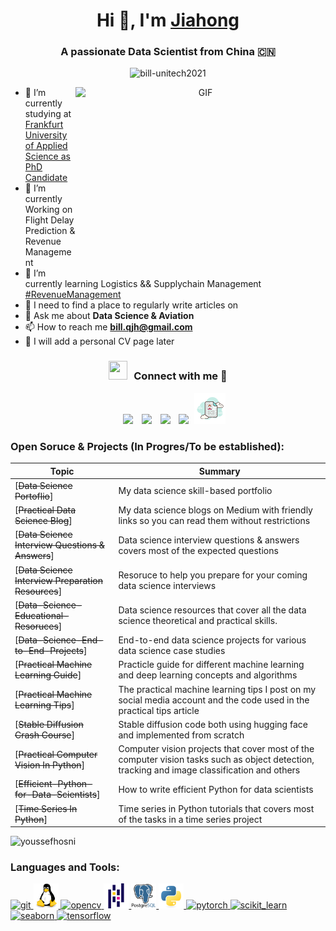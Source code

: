 <h1 align="center">Hi 👋, I'm <a href="https://bill-unitech2021.github.io/Me.io/" target="blank">
Jiahong</a></h1>
<h3 align="center">A passionate Data Scientist from China 🇨🇳</h3>

<p align="center"> <img src="https://komarev.com/ghpvc/?username=bill-unitech2021&label=Profile%20views&color=0e75b6&style=flat" alt="bill-unitech2021" /> </p>

<a target="_blank" align="center">
  <img align="right" top="500" height="300" width="400" alt="GIF" src="https://media.giphy.com/media/SWoSkN6DxTszqIKEqv/giphy.gif">
</a>

- 🔭 I’m currently studying at <a href="https://www.maastrichtuniversity.nl/" target="blank">Frankfurt University of Applied Science as PhD Candidate</a>
- 🌱 I’m currently Working on Flight Delay Prediction & Revenue Management
- 🌱 I’m currently learning Logistics && Supplychain Management <a href="https://github.com/topics/revenue-management" target="blank">#RevenueManagement</a>
- 📝 I need to find a place to regularly write articles on
- 💬 Ask me about **Data Science & Aviation**
- 📫 How to reach me **bill.qjh@gmail.com**
- 📄 I will add a personal CV page later

<h3 align="center" > <img src="https://media.giphy.com/media/iY8CRBdQXODJSCERIr/giphy.gif" width="30" height="30" style="margin-right: 10px;">Connect with me 🤝 </h3>

<p align="center">

<div align="center"  class="icons-social" style="margin-left: 10px;">
        <a style="margin-left: 10px;"  target="_blank" href="https://www.linkedin.com/in/jiahong-que-215428258/">
			<img src="https://img.icons8.com/doodle/40/000000/linkedin--v2.png"></a>
        <a style="margin-left: 10px;" target="_blank" href="https://github.com/bill-unitech2021">
		    <img src="https://img.icons8.com/doodle/40/000000/github--v1.png"></a>
        <a style="margin-left: 10px;" target="_blank" href="https://www.instagram.com/bill_qjh1987/">
			<img src="https://img.icons8.com/doodle/40/000000/instagram-new--v2.png"></a>
		<a style="margin-left: 10px;" target="_blank" href="https://www.youtube.com/channel/UCtU_gOiBfRhC-Pi1rJ-fRUA">
			<img src="https://img.icons8.com/doodle/1x/youtube--v2.png" ></a>
		<a style="margin-left: 5px;" target="_blank" href="https://google.com">
			<img src="https://github.com/bill-unitech2021/bill-unitech2021/blob/main/icons8-resume-100.png?raw=true" ></a>
      </div>

</p>

<h3 align="left"> Open Soruce & Projects (In Progres/To be established):</h3>


| Topic                                              | Summary                                                                                                                                      |
| -------------------------------------------------- | -------------------------------------------------------------------------------------------------------------------------------------------- |
| [~~Data Science Portoflio~~]                       | My data science skill-based portfolio                                                                                                        |
| [~~Practical Data Science Blog~~]                  | My data science blogs on Medium with friendly links so you can read them without restrictions                                                |
| [~~Data Science Interview Questions & Answers~~]   | Data science interview questions & answers covers most of the expected questions                                                             |
| [~~Data Science Interview Preparation Resources~~] | Resoruce to help you prepare for your coming data science interviews                                                                         |
| [~~Data-Science-Educational-Resoruces~~]           | Data science resources that cover all the data science theoretical and practical skills.                                                     |
| [~~Data-Science-End-to-End-Projects~~]             | End-to-end data science projects for various data science case studies                                                                       |
| [~~Practical Machine Learning Guide~~]             | Practicle guide for different machine learning and deep learning concepts and algorithms                                                     |
| [~~Practical Machine Learning Tips~~]              | The practical machine learning tips I post on my social media account and the code used in the practical tips article                        |
| [~~Stable Diffusion Crash Course~~]                | Stable diffusion code both using hugging face and implemented from scratch                                                                   |
| [~~Practical Computer Vision In Python~~]          | Computer vision projects that cover most of the computer vision tasks such as object detection, tracking and image classification and others |
| [~~Efficient-Python-for-Data-Scientists~~]         | How to write efficient Python for data scientists                                                                                            |
| [~~Time Series In Python~~]                        | Time series in Python tutorials that covers most of the tasks in a time series project                                                       |

<p align="left"> <img src="https://komarev.com/ghpvc/?username=youssefhosni&label=Profile%20views&color=0e75b6&style=flat" alt="youssefhosni" /> </p>

<h3 align="left">Languages and Tools:</h3>
<p align="left">  <a href="https://git-scm.com/" target="_blank" rel="noreferrer"> <img src="https://www.vectorlogo.zone/logos/git-scm/git-scm-icon.svg" alt="git" width="40" height="40"/> </a> <a href="https://www.linux.org/" target="_blank" rel="noreferrer"> <img src="https://raw.githubusercontent.com/devicons/devicon/master/icons/linux/linux-original.svg" alt="linux" width="40" height="40"/> </a> <a href="https://opencv.org/" target="_blank" rel="noreferrer"> <img src="https://www.vectorlogo.zone/logos/opencv/opencv-icon.svg" alt="opencv" width="40" height="40"/> </a> <a href="https://pandas.pydata.org/" target="_blank" rel="noreferrer"> <img src="https://raw.githubusercontent.com/devicons/devicon/2ae2a900d2f041da66e950e4d48052658d850630/icons/pandas/pandas-original.svg" alt="pandas" width="40" height="40"/> </a> <a href="https://www.postgresql.org" target="_blank" rel="noreferrer"> <img src="https://raw.githubusercontent.com/devicons/devicon/master/icons/postgresql/postgresql-original-wordmark.svg" alt="postgresql" width="40" height="40"/> </a> <a href="https://www.python.org" target="_blank" rel="noreferrer"> <img src="https://raw.githubusercontent.com/devicons/devicon/master/icons/python/python-original.svg" alt="python" width="40" height="40"/> </a> <a href="https://pytorch.org/" target="_blank" rel="noreferrer"> <img src="https://www.vectorlogo.zone/logos/pytorch/pytorch-icon.svg" alt="pytorch" width="40" height="40"/> </a> <a href="https://scikit-learn.org/" target="_blank" rel="noreferrer"> <img src="https://upload.wikimedia.org/wikipedia/commons/0/05/Scikit_learn_logo_small.svg" alt="scikit_learn" width="40" height="40"/> </a> <a href="https://seaborn.pydata.org/" target="_blank" rel="noreferrer"> <img src="https://seaborn.pydata.org/_images/logo-mark-lightbg.svg" alt="seaborn" width="40" height="40"/> </a> <a href="https://www.tensorflow.org" target="_blank" rel="noreferrer"> <img src="https://www.vectorlogo.zone/logos/tensorflow/tensorflow-icon.svg" alt="tensorflow" width="40" height="40"/> </a> </p>
